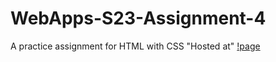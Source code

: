 # WebApps-S23-Assignment-4
A practice assignment for HTML with CSS
"Hosted at"
[!page](https://44-563-web-apps-s23.github.io/44563-webapps-s23-assignment4-SINGAMALAHARSHITHA235/)